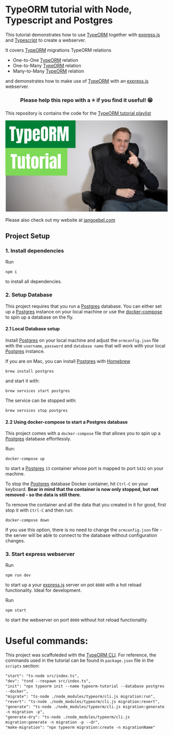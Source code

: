 # TypeORM tutorial with Node, Typescript and Postgres

This tutorial demonstrates how to use [TypeORM](https://typeorm.io/) together with [express.js](https://expressjs.com/) and [Typescript](https://www.typescriptlang.org/) to create a webserver.

It covers [TypeORM](https://typeorm.io/) migrations
TypeORM relations

- One-to-One [TypeORM](https://typeorm.io/) relation
- One-to-Many [TypeORM](https://typeorm.io/) relation
- Many-to-Many [TypeORM](https://typeorm.io/) relation

and demonstrates how to make use of [TypeORM](https://typeorm.io/) with an [express.js](https://expressjs.com/) webserver.

<h3 align="center">Please help this repo with a ⭐️ if you find it useful! 😁</h3>

This repository is contains the code for the [TypeORM tutorial playlist](https://www.youtube.com/playlist?list=PL1Nml43UBm6eNLgr12W4-WefGynGyWvbS)

[![TypeORM tutorial series](images/typeorm-tutorial.png)](https://www.youtube.com/playlist?list=PL1Nml43UBm6eNLgr12W4-WefGynGyWvbS)

Please also check out my website at [jangoebel.com](https://jangoebel.com)

## Project Setup

### 1. Install dependencies

Run

```
npm i
```

to install all dependencies.

### 2. Setup Database

This project requires that you run a [Postgres](https://www.postgresql.org/) database.
You can either set up a [Postgres](https://www.postgresql.org/) instance on your local machine
or use the [docker-compose](https://docs.docker.com/compose/) to spin up a database on the fly.

#### 2.1 Local Database setup

Install [Postgres](https://www.postgresql.org/) on your local machine and adjust the `ormconfig.json` file
with the `username`, `password` and `database name` that will work with your local [Postgres](https://www.postgresql.org/) instance.

If you are on Mac, you can install [Postgres](https://www.postgresql.org/) with [Homebrew](https://brew.sh/)

```
brew install postgres
```

and start it with:

```
brew services start postgres
```

The service can be stopped with:

```
brew services stop postgres
```

#### 2.2 Using docker-compose to start a Postgres database

This project comes with a `docker-compose` file that allows you to
spin up a [Postgres](https://www.postgresql.org/) database effortlessly.

Run:

```
docker-compose up
```

to start a [Postgres](https://www.postgresql.org/) `13` container whose port is mapped to port `5432` on your machine.

To stop the [Postgres](https://www.postgresql.org/) database Docker container, hit `Ctrl-C` on your keyboard. **Bear in mind that the container is now only stopped, but not removed - so the data is still there**.

To remove the container and all the data that you created in it for good, first stop it with `Ctrl-C` and then run:

```
docker-compose down
```

If you use this option, there is no need to change the `ormconfig.json` file - the server will be able to connect to the database without configuration changes.

### 3. Start express webserver

Run

```
npm run dev
```

to start up a your [express.js](https://expressjs.com/) server on pot `8080` with a hot reload functionality.
Ideal for development.

Run

```
npm start
```

to start the webserver on port `8080` without hot reload functionality.

# Useful commands:

This project was scaffoleded with the [TypeORM CLI](https://typeorm.io/#/using-cli).
For reference, the commands used in the tutorial can be found in `package.json` file in the `scripts` section:

```
"start": "ts-node src/index.ts",
"dev": "tsnd --respawn src/index.ts",
"init": "npx typeorm init --name typeorm-tutorial --database postgres --docker",
"migrate": "ts-node ./node_modules/typeorm/cli.js migration:run",
"revert": "ts-node ./node_modules/typeorm/cli.js migration:revert",
"generate": "ts-node ./node_modules/typeorm/cli.js migration:generate -n migration -p",
"generate-dry": "ts-node ./node_modules/typeorm/cli.js migration:generate -n migration -p --dr",
"make-migration": "npx typeorm migration:create -n migrationName"
```
